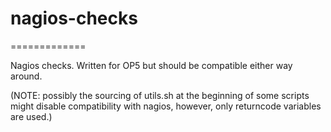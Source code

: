 # nagios-checks
=============

Nagios checks. Written for OP5 but should be compatible either way around.

(NOTE: possibly the sourcing of utils.sh at the beginning of some scripts
might disable compatibility with nagios, however, only returncode variables
are used.)
